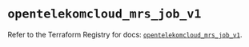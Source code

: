 # `opentelekomcloud_mrs_job_v1`

Refer to the Terraform Registry for docs: [`opentelekomcloud_mrs_job_v1`](https://registry.terraform.io/providers/opentelekomcloud/opentelekomcloud/1.36.27/docs/resources/mrs_job_v1).
